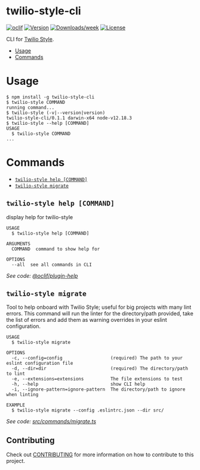 twilio-style-cli
================

[![oclif](https://img.shields.io/badge/cli-oclif-brightgreen.svg)](https://oclif.io)
[![Version](https://img.shields.io/npm/v/twilio-style-cli.svg)](https://npmjs.org/package/twilio-style-cli)
[![Downloads/week](https://img.shields.io/npm/dw/twilio-style-cli.svg)](https://npmjs.org/package/twilio-style-cli)
[![License](https://img.shields.io/npm/l/twilio-style-cli.svg)](https://github.com/twilio-labs/twilio-style-cli/blob/master/package.json)

CLI for [Twilio Style](https://github.com/twilio-labs/twilio-style).

<!-- toc -->
* [Usage](#usage)
* [Commands](#commands)
<!-- tocstop -->
# Usage
<!-- usage -->
```sh-session
$ npm install -g twilio-style-cli
$ twilio-style COMMAND
running command...
$ twilio-style (-v|--version|version)
twilio-style-cli/0.1.1 darwin-x64 node-v12.18.3
$ twilio-style --help [COMMAND]
USAGE
  $ twilio-style COMMAND
...
```
<!-- usagestop -->
# Commands
<!-- commands -->
* [`twilio-style help [COMMAND]`](#twilio-style-help-command)
* [`twilio-style migrate`](#twilio-style-migrate)

## `twilio-style help [COMMAND]`

display help for twilio-style

```
USAGE
  $ twilio-style help [COMMAND]

ARGUMENTS
  COMMAND  command to show help for

OPTIONS
  --all  see all commands in CLI
```

_See code: [@oclif/plugin-help](https://github.com/oclif/plugin-help/blob/v3.2.2/src/commands/help.ts)_

## `twilio-style migrate`

Tool to help onboard with Twilio Style; useful for big projects with many lint errors. This command will run the linter for the directory/path provided, take the list of errors and add them as warning overrides in your eslint configuration.

```
USAGE
  $ twilio-style migrate

OPTIONS
  -c, --config=config                  (required) The path to your eslint configuration file
  -d, --dir=dir                        (required) The directory/path to lint
  -e, --extensions=extensions          The file extensions to test
  -h, --help                           show CLI help
  -i, --ignore-pattern=ignore-pattern  The directory/path to ignore when linting

EXAMPLE
  $ twilio-style migrate --config .eslintrc.json --dir src/
```

_See code: [src/commands/migrate.ts](https://github.com/twilio-labs/twilio-style-cli/blob/v0.1.1/src/commands/migrate.ts)_
<!-- commandsstop -->

## Contributing

Check out [CONTRIBUTING](CONTRIBUTING.md) for more information on how to contribute to this project.
